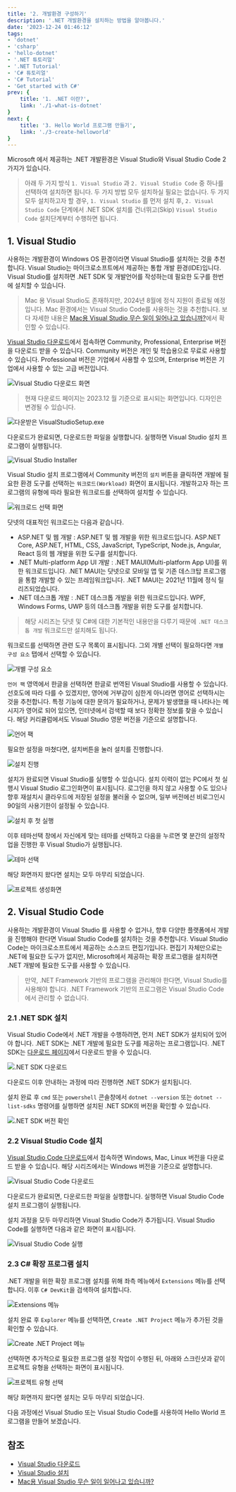```yaml
---
title: '2. 개발환경 구성하기'
description: '.NET 개발환경을 설치하는 방법을 알아봅니다.'
date: '2023-12-24 01:46:12'
tags: 
- 'dotnet'
- 'csharp'
- 'hello-dotnet'
- '.NET 튜토리얼'
- '.NET Tutorial'
- 'C# 튜토리얼'
- 'C# Tutorial'
- 'Get started with C#'
prev: {
    title: '1. .NET 이란?',
    link: './1-what-is-dotnet'
}
next: {
    title: '3. Hello World 프로그램 만들기',
    link: './3-create-helloworld'
}
---
```


Microsoft 에서 제공하는 .NET 개발환경은 Visual Studio와 Visual Studio Code 2가지가 있습니다.

> 아래 두 가지 방식 `1. Visual Studio` 과 `2. Visual Studio Code` 중 하나를 선택하여 설치하면 됩니다. 두 가지 방법 모두 설치하실 필요는 없습니다. 두 가지 모두 설치하고자 할 경우, `1. Visual Studio` 를 먼저 설치 후, `2. Visual Studio Code` 단계에서 .NET SDK 설치를 건너뛰고(Skip) `Visual Studio Code` 설치단계부터 수행하면 됩니다.

## 1. Visual Studio

사용하는 개발환경이 Windows OS 환경이라면 Visual Studio를 설치하는 것을 추천합니다. Visual Studio는 마이크로소프트에서 제공하는 통합 개발 환경(IDE)입니다. Visual Studio를 설치하면 .NET SDK 및 개발언어를 작성하는데 필요한 도구를 한번에 설치할 수 있습니다.

> Mac 용 Visual Studio도 존재하지만, 2024년 8월에 정식 지원이 종료될 예정입니다. Mac 환경에서는 Visual Studio Code를 사용하는 것을 추천합니다.
> 보다 자세한 내용은 [Mac용 Visual Studio 무슨 일이 일어나고 있습니까?](https://learn.microsoft.com/ko-kr/visualstudio/mac/what-happened-to-vs-for-mac?view=vsmac-2022)에서 확인할 수 있습니다.

[Visual Studio 다운로드](https://visualstudio.microsoft.com/ko/downloads/)에서 접속하면 Community, Professional, Enterprise 버전을 다운로드 받을 수 있습니다. Community 버전은 개인 및 학습용으로 무료로 사용할 수 있습니다. Professional 버전은 기업에서 사용할 수 있으며, Enterprise 버전은 기업에서 사용할 수 있는 고급 버전입니다.

![Visual Studio 다운로드 화면](/series/hello-dotnet/2/vs-1-download.png)

> 현재 다운로드 페이지는 2023.12 월 기준으로 표시되는 화면입니다. 디자인은 변경될 수 있습니다. 

![다운받은 VisualStudioSetup.exe](/series/hello-dotnet/2/vs-2-setupfile.png)

다운로드가 완료되면, 다운로드한 파일을 실행합니다. 실행하면 Visual Studio 설치 프로그램이 실행됩니다.

![Visual Studio Installer](/series/hello-dotnet/2/vs-3-intaller.png)

Visual Studio 설치 프로그램에서 Community 버전의 `설치` 버튼을 클릭하면 개발에 필요한 환경 도구를 선택하는 `워크로드(Workload)` 화면이 표시됩니다. 개발하고자 하는 프로그램의 유형에 따라 필요한 워크로드를 선택하여 설치할 수 있습니다.

![워크로드 선택 화면](/series/hello-dotnet/2/vs-4-installer-workload.png)

닷넷의 대표적인 워크로드는 다음과 같습니다.

- ASP.NET 및 웹 개발 : ASP.NET 및 웹 개발을 위한 워크로드입니다. ASP.NET Core, ASP.NET, HTML, CSS, JavaScript, TypeScript, Node.js, Angular, React 등의 웹 개발을 위한 도구를 설치합니다.
- .NET Multi-platform App UI 개발 : .NET MAUI(Multi-platform App UI)를 위한 워크로드입니다. .NET MAUI는 닷넷으로 모바일 앱 및 기존 데스크탑 프로그램을 통합 개발할 수 있는 프레임워크입니다. .NET MAUI는 2021년 11월에 정식 릴리즈되었습니다.
- .NET 데스크톱 개발 : .NET 데스크톱 개발을 위한 워크로드입니다. WPF, Windows Forms, UWP 등의 데스크톱 개발을 위한 도구를 설치합니다.

> 해당 시리즈는 닷넷 및 C#에 대한 기본적인 내용만을 다루기 때문에 `.NET 데스크톱 개발` 워크로드만 설치해도 됩니다.

워크로드를 선택하면 관련 도구 목록이 표시됩니다. 그외 개별 선택이 필요하다면 `개별 구성 요소` 탭에서 선택할 수 있습니다.

![개별 구성 요소](/series/hello-dotnet/2/vs-5-installer-individual-components.png)

`언어 팩` 영역에서 한글을 선택하면 한글로 번역된 Visual Studio를 사용할 수 있습니다. 선호도에 따라 다를 수 있겠지만, 영어에 거부감이 심한게 아니라면 영어로 선택하시는 것을 추천합니다. 특정 기능에 대한 문의가 필요하거나, 문제가 발생했을 때 나타나는 메시지가 영어로 되어 있으면, 인터넷에서 검색할 때 보다 정확한 정보를 찾을 수 있습니다. 해당 커리큘럼에서도 Visual Studio 영문 버전을 기준으로 설명합니다.

![언어 팩](/series/hello-dotnet/2/vs-6-installer-lang.png)

필요한 설정을 마쳤다면, 설치버튼을 눌러 설치를 진행합니다.

![설치 진행](/series/hello-dotnet/2/vs-7-installer-processing.png)

설치가 완료되면 Visual Studio를 실행할 수 있습니다. 설치 이력이 없는 PC에서 첫 실행시 Visual Studio 로그인화면이 표시됩니다. 
로그인을 하지 않고 사용할 수도 있으나 향후 재설치시 클라우드에 저장된 설정을 불러올 수 없으며, 일부 버전에선 비로그인시 90일의 사용기한이 설정될 수 있습니다.

![설치 후 첫 실행](/series/hello-dotnet/2/vs-8-first-run-login.png)

이후 테마선택 창에서 자신에게 맞는 테마를 선택하고 다음을 누르면 몇 분간의 설정작업을 진행한 후 Visual Studio가 실행됩니다.

![테마 선택](/series/hello-dotnet/2/vs-9-first-run-theme.png)

해당 화면까지 왔다면 설치는 모두 마무리 되었습니다.

![프로젝트 생성화면](/series/hello-dotnet/2/vs-10-start-menu.png)


## 2. Visual Studio Code

사용하는 개발환경이 Visual Studio 를 사용할 수 없거나, 향후 다양한 플랫폼에서 개발을 진행해야 한다면 Visual Studio Code를 설치하는 것을 추천합니다. Visual Studio Code는 마이크로소프트에서 제공하는 소스코드 편집기입니다. 편집기 자체만으로는 .NET에 필요한 도구가 없지만, Microsoft에서 제공하는 확장 프로그램을 설치하면 .NET 개발에 필요한 도구를 사용할 수 있습니다.

> 만약, .NET Framework 기반의 프로그램을 관리해야 한다면, Visual Studio를 사용해야 합니다. .NET Framework 기반의 프로그램은 Visual Studio Code에서 관리할 수 없습니다.

### 2.1 .NET SDK 설치

Visual Studio Code에서 .NET 개발을 수행하려면, 먼저 .NET SDK가 설치되어 있어야 합니다. .NET SDK는 .NET 개발에 필요한 도구를 제공하는 프로그램입니다. .NET SDK는 [다운로드 페이지](https://dotnet.microsoft.com/download)에서 다운로드 받을 수 있습니다.

![.NET SDK 다운로드](/series/hello-dotnet/2/vscode-1-download-sdk.png)

다운로드 이후 안내하는 과정에 따라 진행하면 .NET SDK가 설치됩니다.

설치 완료 후 `cmd` 또는 `powershell` 콘솔창에서 `dotnet --version` 또는 `dotnet --list-sdks` 명령어를 실행하면 설치된 .NET SDK의 버전을 확인할 수 있습니다.

![.NET SDK 버전 확인](/series/hello-dotnet/2/vscode-2-check-sdk-version.png)

### 2.2 Visual Studio Code 설치

[Visual Studio Code 다운로드](https://code.visualstudio.com/download)에서 접속하면 Windows, Mac, Linux 버전을 다운로드 받을 수 있습니다. 해당 시리즈에서는 Windows 버전을 기준으로 설명합니다.

![Visual Studio Code 다운로드](/series/hello-dotnet/2/vscode-3-download-vscode.png)

다운로드가 완료되면, 다운로드한 파일을 실행합니다. 실행하면 Visual Studio Code 설치 프로그램이 실행됩니다.

설치 과정을 모두 마무리하면 Visual Studio Code가 추가됩니다. Visual Studio Code를 실행하면 다음과 같은 화면이 표시됩니다.

![Visual Studio Code 실행](/series/hello-dotnet/2/vscode-4-first-run.png)

### 2.3 C# 확장 프로그램 설치

.NET 개발을 위한 확장 프로그램 설치를 위해 좌측 메뉴에서 `Extensions` 메뉴를 선택합니다. 이후 `C# DevKit`을 검색하여 설치합니다.

![Extensions 메뉴](/series/hello-dotnet/2/vscode-5-extensions.png)

설치 완료 후 `Explorer` 메뉴를 선택하면, `Create .NET Project` 메뉴가 추가된 것을 확인할 수 있습니다.

![Create .NET Project 메뉴](/series/hello-dotnet/2/vscode-6-create-project.png)

선택하면 추가적으로 필요한 프로그램 설정 작업이 수행된 뒤, 아래와 스크린샷과 같이 프로젝트 유형을 선택하는 화면이 표시됩니다.

![프로젝트 유형 선택](/series/hello-dotnet/2/vscode-7-select-project-type.png)

해당 화면까지 왔다면 설치는 모두 마무리 되었습니다.

다음 과정에선 Visual Studio 또는 Visual Studio Code를 사용하여 Hello World 프로그램을 만들어 보겠습니다.

## 참조

- [Visual Studio 다운로드](https://visualstudio.microsoft.com/ko/downloads/)
- [Visual Studio 설치](https://docs.microsoft.com/ko-kr/visualstudio/install/install-visual-studio?view=vs-2022)
- [Mac용 Visual Studio 무슨 일이 일어나고 있습니까?](https://learn.microsoft.com/ko-kr/visualstudio/mac/what-happened-to-vs-for-mac?view=vsmac-2022)
